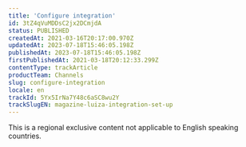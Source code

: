```yaml
---
title: 'Configure integration'
id: 3tZ4qVuMDDsC2jx2DCmjdA
status: PUBLISHED
createdAt: 2021-03-16T20:17:00.970Z
updatedAt: 2023-07-18T15:46:05.198Z
publishedAt: 2023-07-18T15:46:05.198Z
firstPublishedAt: 2021-03-18T20:12:33.299Z
contentType: trackArticle
productTeam: Channels
slug: configure-integration
locale: en
trackId: 5Yx5IrNa7Y48c6aSC8wu2Y
trackSlugEN: magazine-luiza-integration-set-up
---
```


<div class="alert alert-warning">This is a regional exclusive content not applicable to English speaking countries.</div>
